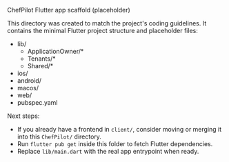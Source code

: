 ChefPilot Flutter app scaffold (placeholder)

This directory was created to match the project's coding guidelines. It contains the minimal Flutter project structure and placeholder files:

- lib/
  - ApplicationOwner/*
  - Tenants/*
  - Shared/*
- ios/
- android/
- macos/
- web/
- pubspec.yaml

Next steps:
- If you already have a frontend in `client/`, consider moving or merging it into this `ChefPilot/` directory.
- Run `flutter pub get` inside this folder to fetch Flutter dependencies.
- Replace `lib/main.dart` with the real app entrypoint when ready.
